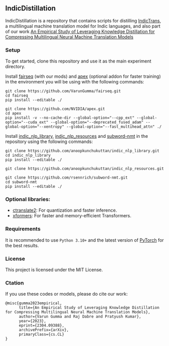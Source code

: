 ## IndicDistillation
IndicDistillation is a repository that contains scripts for distilling [IndicTrans](https://github.com/AI4Bharat/indicTrans), a multilingual machine translation model for Indic languages, and also part of our work [An Empirical Study of Leveraging Knowledge Distillation for Compressing Multilingual Neural Machine Translation Models](https://arxiv.org/abs/2304.09388)

### Setup
To get started, clone this repository and use it as the main experiment directory.

Install [fairseq](https://github.com/VarunGumma/fairseq) (with our mods) and [apex](https://github.com/NVIDIA/apex) (optional addon for faster training) in the environment you will be using with the following commands:
```
git clone https://github.com/VarunGumma/fairseq.git
cd fairseq
pip install --editable ./
```
```
git clone https://github.com/NVIDIA/apex.git
cd apex
pip install -v --no-cache-dir --global-option="--cpp_ext" --global-option="--cuda_ext" --global-option="--deprecated_fused_adam" --global-option="--xentropy" --global-option="--fast_multihead_attn" ./
```

Install [indic_nlp_library](https://github.com/anoopkunchukuttan/indic_nlp_library), [indic_nlp_resources](https://github.com/anoopkunchukuttan/indic_nlp_resources) and [subword-nmt](https://github.com/rsennrich/subword-nmt) in the repository using the following commands:

```
git clone https://github.com/anoopkunchukuttan/indic_nlp_library.git
cd indic_nlp_library
pip install --editable ./

git clone https://github.com/anoopkunchukuttan/indic_nlp_resources.git

git clone https://github.com/rsennrich/subword-nmt.git
cd subword-nmt
pip install --editable ./
```

### Optional libraries:
 - [ctranslate2](https://opennmt.net/CTranslate2/): For quantization and faster inference.
 - [xformers](https://github.com/facebookresearch/xformers): For faster and memory-efficient Transformers.


### Requirements
It is recommended to use ```Python 3.10+``` and the latest version of [PyTorch](https://pytorch.org/get-started/locally/) for the best results.

### License
This project is licensed under the MIT License.

### Ctation
If you use these codes or models, please do cite our work:
```
@misc{gumma2023empirical,
      title={An Empirical Study of Leveraging Knowledge Distillation for Compressing Multilingual Neural Machine Translation Models}, 
      author={Varun Gumma and Raj Dabre and Pratyush Kumar},
      year={2023},
      eprint={2304.09388},
      archivePrefix={arXiv},
      primaryClass={cs.CL}
}
```